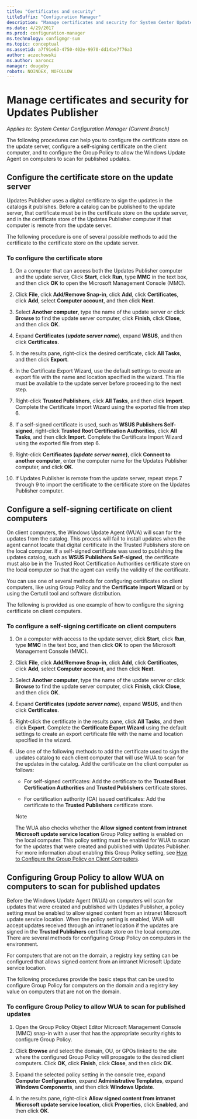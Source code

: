 ```yaml
---
title: "Certificates and security"
titleSuffix: "Configuration Manager"
description: "Manage certificates and security for System Center Updates Publisher"
ms.date: 4/29/2017
ms.prod: configuration-manager
ms.technology: configmgr-sum
ms.topic: conceptual
ms.assetid: a7f91e63-4750-402e-9970-dd14be7f76a3
author: aczechowski
ms.author: aaroncz
manager: dougeby
robots: NOINDEX, NOFOLLOW
---
```

# Manage certificates and security for Updates Publisher

*Applies to: System Center Configuration Manager (Current Branch)*

The following procedures can help you to configure the certificate store on the update server, configure a self-signing certificate on the client computer, and to configure the Group Policy to allow the Windows Update Agent on computers to scan for published updates.

## Configure the certificate store on the update server
 Updates Publisher uses a digital certificate to sign the updates in the catalogs it publishes. Before a catalog can be published to the update server, that certificate must be in the certificate store on the update server, and in the certificate store of the Updates Publisher computer if that computer is remote from the update server.

The following procedure is one of several possible methods to add the certificate to the certificate store on the update server.

### To configure the certificate store
1.  On a computer that can access both the Updates Publisher computer and the update server, Click **Start**, click **Run**, type **MMC** in the text box, and then click **OK** to open the Microsoft Management Console (MMC).

2.  Click **File**, click **Add/Remove Snap-in**, click **Add**, click **Certificates**, click **Add**, select **Computer account**, and then click **Next**.

3.  Select **Another computer**, type the name of the update server or click **Browse** to find the update server computer, click **Finish**, click **Close**, and then click **OK**.

4.  Expand **Certificates (*update server name*)**, expand **WSUS**, and then click **Certificates**.

5.  In the results pane, right-click the desired certificate, click **All Tasks**, and then click **Export**.

6.  In the Certificate Export Wizard, use the default settings to create an export file with the name and location specified in the wizard. This file must be available to the update server before proceeding to the next step.

7.  Right-click **Trusted Publishers**, click **All Tasks**, and then click **Import**. Complete the Certificate Import Wizard using the exported file from step 6.

8.  If a self-signed certificate is used, such as **WSUS Publishers Self-signed**, right-click **Trusted Root Certification Authorities**, click **All Tasks**, and then click **Import**. Complete the Certificate Import Wizard using the exported file from step 6.

9.  Right-click **Certificates (*update server name*)**, click **Connect to another computer**, enter the computer name for the Updates Publisher computer, and click **OK**.

10. If Updates Publisher is remote from the update server, repeat steps 7 through 9 to import the certificate to the certificate store on the Updates Publisher computer.



## Configure a self-signing certificate on client computers
On client computers, the Windows Update Agent (WUA) will scan for the updates from the catalog. This process will fail to install updates when the agent cannot locate that digital certificate in the Trusted Publishers store on the local computer. If a self-signed certificate was used to publishing the updates catalog, such as **WSUS Publishers Self-signed**, the certificate must also be in the Trusted Root Certification Authorities certificate store on the local computer so that the agent can verify the validity of the certificate.

You can use one of several methods for configuring certificates on client computers, like using Group Policy and the **Certificate Import Wizard** or by using the Certutil tool and software distribution.

The following is provided as one example of how to configure the signing certificate on client computers.

### To configure a self-signing certificate on client computers
1. On a computer with access to the update server, click **Start**, click **Run**, type **MMC** in the text box, and then click **OK** to open the Microsoft Management Console (MMC).

2. Click **File**, click **Add/Remove Snap-in**, click **Add**, click **Certificates**, click **Add**, select **Computer account**, and then click **Next**.

3. Select **Another computer**, type the name of the update server or click **Browse** to find the update server computer, click **Finish**, click **Close**, and then click **OK**.

4. Expand **Certificates (*update server name*)**, expand **WSUS**, and then click **Certificates**.

5. Right-click the certificate in the results pane, click **All Tasks**, and then click **Export**. Complete the **Certificate Export Wizard** using the default settings to create an export certificate file with the name and location specified in the wizard.

6. Use one of the following methods to add the certificate used to sign the updates catalog to each client computer that will use WUA to scan for the updates in the catalog. Add the certificate on the client computer as follows:

   -   For self-signed certificates: Add the certificate to the **Trusted Root Certification Authorities** and **Trusted Publishers** certificate stores.

   -   For certification authority (CA) issued certificates: Add the certificate to the **Trusted Publishers** certificate store.

   > [!NOTE]
   > The WUA also checks whether the **Allow signed content from intranet Microsoft update service location** Group Policy setting is enabled on the local computer. This policy setting must be enabled for WUA to scan for the updates that were created and published with Updates Publisher. For more information about enabling this Group Policy setting, see [How to Configure the Group Policy on Client Computers](<https://technet.microsoft.com/library/bb530967.aspx(d=robot>).



## Configuring Group Policy to allow WUA on computers to scan for published updates
Before the Windows Update Agent (WUA) on computers will scan for updates that were created and published with Updates Publisher, a policy setting must be enabled to allow signed content from an intranet Microsoft update service location. When the policy setting is enabled, WUA will accept updates received through an intranet location if the updates are signed in the **Trusted Publishers** certificate store on the local computer. There are several methods for configuring Group Policy on computers in the environment.

For computers that are not on the domain, a registry key setting can be configured that allows signed content from an intranet Microsoft Update service location.

The following procedures provide the basic steps that can be used to configure Group Policy for computers on the domain and a registry key value on computers that are not on the domain.

### To configure Group Policy to allow WUA to scan for published updates
1.  Open the Group Policy Object Editor Microsoft Management Console (MMC) snap-in with a user that has the appropriate security rights to configure Group Policy.

2.  Click **Browse** and select the domain, OU, or GPOs linked to the site where the configured Group Policy will propagate to the desired client computers. Click **OK**, click **Finish**, click **Close**, and then click **OK**.

3.  Expand the selected policy setting in the console tree, expand **Computer Configuration**, expand **Administrative Templates**, expand **Windows Components**, and then click **Windows Update**.

4.  In the results pane, right-click **Allow signed content from intranet Microsoft update service location**, click **Properties**, click **Enabled**, and then click **OK**.
